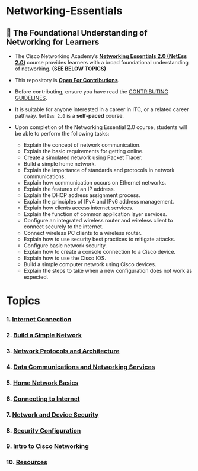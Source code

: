 # Networking-Essentials
## 📡 The Foundational Understanding of Networking for Learners

- The Cisco Networking Academy’s **[Networking Essentials 2.0 (NetEss 2.0)](https://skillsforall.com/course/networking-essentials)** course provides learners with a broad foundational understanding of networking. **(SEE BELOW TOPICS)**

- This repository is **<ins>Open For Contributions</ins>**. 

- Before contributing, ensure you have read the [CONTRIBUTING GUIDELINES](https://github.com/ShubhamJagtap2000/Networking-Essentials/blob/main/CONTRIBUTING.md).
 
- It is suitable for anyone interested in a career in ITC, or a related career pathway. `NetEss 2.0` is a **self-paced** course.

- Upon completion of the Networking Essential 2.0 course, students will be able to perform the following tasks:

    - Explain the concept of network communication.
    - Explain the basic requirements for getting online.
    - Create a simulated network using Packet Tracer.
    - Build a simple home network.
    - Explain the importance of standards and protocols in network communications.
    - Explain how communication occurs on Ethernet networks.
    - Explain the features of an IP address.
    - Explain the DHCP address assignment process.
    - Explain the principles of IPv4 and IPv6 address management.
    - Explain how clients access internet services.
    - Explain the function of common application layer services.
    - Configure an integrated wireless router and wireless client to connect securely to the internet.
    - Connect wireless PC clients to a wireless router.
    - Explain how to use security best practices to mitigate attacks.
    - Configure basic network security.
    - Explain how to create a console connection to a Cisco device.
    - Explain how to use the Cisco IOS.
    - Build a simple computer network using Cisco devices.
    - Explain the steps to take when a new configuration does not work as expected.

# Topics

### 1. [Internet Connection](https://github.com/ShubhamJagtap2000/Networking-Essentials/tree/main/01.%20Internet%20Connection)
### 2. [Build a Simple Network](https://github.com/ShubhamJagtap2000/Networking-Essentials/tree/main/02.%20Build%20%20a%20Simple%20Network)
### 3. [Network Protocols and Architecture](https://github.com/ShubhamJagtap2000/Networking-Essentials/tree/main/03.%20Network%20Protocols%20and%20Architecture)
### 4. [Data Communications and Networking Services](https://github.com/ShubhamJagtap2000/Networking-Essentials/tree/main/04.%20Data%20Communications%20and%20Network%20Services)
### 5. [Home Network Basics](https://github.com/ShubhamJagtap2000/Networking-Essentials/tree/main/05.%20Home%20Network%20Basics)
### 6. [Connecting to Internet](https://github.com/ShubhamJagtap2000/Networking-Essentials/tree/main/06.%20Connecting%20to%20Internet)
### 7. [Network and Device Security](https://github.com/ShubhamJagtap2000/Networking-Essentials/tree/main/07.%20Network%20and%20Device%20Security)
### 8. [Security Configuration](https://github.com/ShubhamJagtap2000/Networking-Essentials/tree/main/08.%20Security%20Configuration)
### 9. [Intro to Cisco Networking](https://github.com/ShubhamJagtap2000/Networking-Essentials/tree/main/09.%20Intro%20to%20Cisco%20Networking)
### 10. [Resources](https://github.com/ShubhamJagtap2000/Networking-Essentials/tree/main/10.%20Resources)

